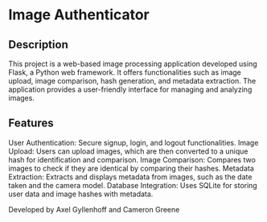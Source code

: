 # Image Authenticator
## Description
This project is a web-based image processing application developed using Flask, a Python web framework. It offers functionalities such as image upload, image comparison, hash generation, and metadata extraction. The application provides a user-friendly interface for managing and analyzing images.

## Features
User Authentication: Secure signup, login, and logout functionalities.
Image Upload: Users can upload images, which are then converted to a unique hash for identification and comparison.
Image Comparison: Compares two images to check if they are identical by comparing their hashes.
Metadata Extraction: Extracts and displays metadata from images, such as the date taken and the camera model.
Database Integration: Uses SQLite for storing user data and image hashes with metadata.

Developed by Axel Gyllenhoff and Cameron Greene
